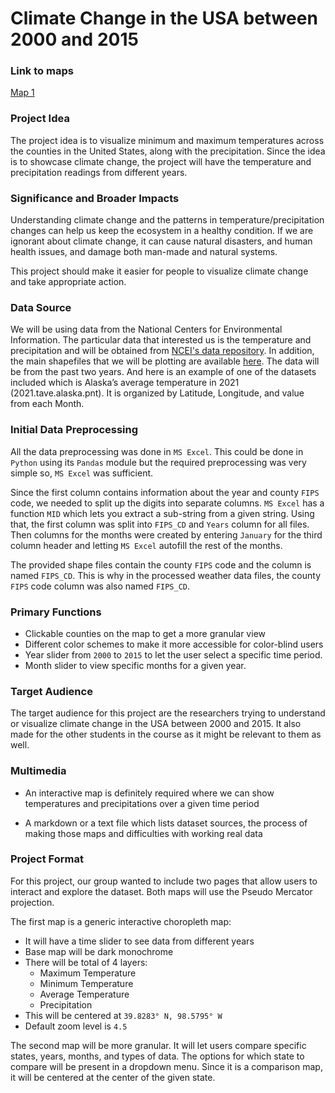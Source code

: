 # Climate Change in the USA between 2000 and 2015

### Link to maps
[Map 1](map1.html)

### Project Idea
The project idea is to visualize minimum and maximum temperatures across the counties in the United States, along with the precipitation. Since the idea is to showcase climate change, the project will have the temperature and precipitation readings from different years.

### Significance and Broader Impacts
Understanding climate change and the patterns in temperature/precipitation changes can help us keep the ecosystem in a healthy condition. If we are ignorant about climate change, it can cause natural disasters, and human health issues, and damage both man-made and natural systems.

This project should make it easier for people to visualize climate change and take appropriate action.

### Data Source
We will be using data from the National Centers for Environmental Information. The particular data that interested us is the temperature and precipitation and will be obtained from [NCEI's data repository](https://www.ncei.noaa.gov/pub/data/cirs/climgrid/). In addition, the main shapefiles that we will be plotting are available [here](https://www.ncei.noaa.gov/pub/data/cirs/climdiv/). The data will be from the past two years. And here is an example of one of the datasets included which is Alaska’s average temperature in 2021 (2021.tave.alaska.pnt). It is organized by Latitude, Longitude, and value from each Month.

### Initial Data Preprocessing
All the data preprocessing was done in `MS Excel`. This could be done in `Python` using its `Pandas` module but the required preprocessing was very simple so, `MS Excel` was sufficient.

Since the first column contains information about the year and county `FIPS` code, we needed to split up the digits into separate columns. `MS Excel` has a function `MID` which lets you extract a sub-string from a given string. Using that, the first column was split into `FIPS_CD` and `Years` column for all files. 
Then columns for the months were created by entering `January` for the third column header and letting `MS Excel` autofill the rest of the months.

The provided shape files contain the county `FIPS` code and the column is named `FIPS_CD`. This is why in the processed weather data files, the county `FIPS` code column was also named `FIPS_CD`. 

### Primary Functions
- Clickable counties on the map to get a more granular view
- Different color schemes to make it more accessible for color-blind users
- Year slider from `2000` to `2015` to let the user select a specific time period.
- Month slider to view specific months for a given year.

### Target Audience
The target audience for this project are the researchers trying to understand or visualize climate change in the USA between 2000 and 2015. It also made for the other students in the course as it might be relevant to them as well.

### Multimedia
- An interactive map is definitely required where we can show temperatures and precipitations over a given time period

- A markdown or a text file which lists dataset sources, the process of making those maps and difficulties with working real data

### Project Format
For this project, our group wanted to include two pages that allow users to interact and explore the dataset. Both maps will use the Pseudo Mercator projection.

The first map is a generic interactive choropleth map:
 - It will have a time slider to see data from different years
 - Base map will be dark monochrome
 - There will be total of 4 layers:
    - Maximum Temperature
    - Minimum Temperature
    - Average Temperature
    - Precipitation
- This will be centered at `39.8283° N, 98.5795° W`
- Default zoom level is `4.5`

The second map will be more granular. It will let users compare specific states, years, months, and types of data. The options for which state to compare will be present in a dropdown menu. Since it is a comparison map, it will be centered at the center of the given state.